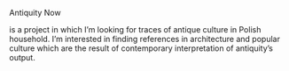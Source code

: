 Antiquity Now

is a project in which I’m looking for traces of antique culture in Polish household.
I’m interested in finding references in architecture and popular culture which are
the result of contemporary interpretation of antiquity’s output.